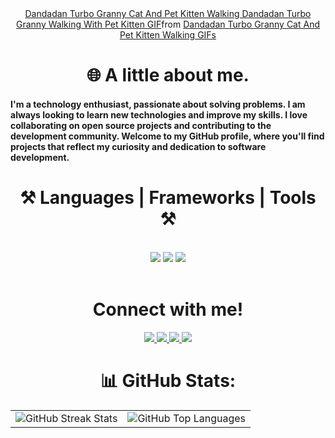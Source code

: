 <div align="center">
 <div class="tenor-gif-embed" data-postid="6486645270300003400" data-share-method="host" data-aspect-ratio="0.908333" data-width="100%"><a href="https://tenor.com/view/dandadan-turbo-granny-cat-and-pet-kitten-walking-dandadan-turbo-granny-walking-with-pet-kitten-dandadan-maneki-neko-turbo-granny-dandadan-dandadan-anime-gif-6486645270300003400">Dandadan Turbo Granny Cat And Pet Kitten Walking Dandadan Turbo Granny Walking With Pet Kitten GIF</a>from <a href="https://tenor.com/search/dandadan+turbo+granny+cat+and+pet+kitten+walking-gifs">Dandadan Turbo Granny Cat And Pet Kitten Walking GIFs</a></div> <script type="text/javascript" async src="https://tenor.com/embed.js"></script>
</div>

<h1 align="center"> 🌐 A little about me.</h1>

<h4>I'm a technology enthusiast, passionate about solving problems. I am always looking to learn new technologies and improve my skills. I love collaborating on open source projects and contributing to the development community. Welcome to my GitHub profile, where you'll find projects that reflect my curiosity and dedication to software development.</h4>

<h1 align="center">⚒️ Languages | Frameworks | Tools ⚒️</h1>
<br/>
<div align="center">
    <img src="https://skillicons.dev/icons?i=javascript,ts,nodejs" />
    <img src="https://skillicons.dev/icons?i=nextjs,vuejs,react,vite" />
    <img src="https://skillicons.dev/icons?i=postgres,docker,git,vscode" />
</div>

<br/>


<div align="center"> 
 <h1>Connect with me!</h1>
   <a href="https://wa.link/osr8cz">
   <img src="https://img.shields.io/badge/WhatsApp-25D366?style=for-the-badge&logo=whatsapp&logoColor=white" target="_blank" /> 
  </a>
  <a href="mailto:nielvitorba@gmai.com">
    <img src="https://img.shields.io/badge/Gmail-333333?style=for-the-badge&logo=gmail&logoColor=red" />
  </a>
  <a href="https://www.linkedin.com/in/nielassis" target="_blank">
    <img src="https://img.shields.io/badge/LinkedIn-0077B5?style=for-the-badge&logo=linkedin&logoColor=white" target="_blank" />
  </a>
  <a href="https://nielassis.netlify.app" target="_blank">
     <img src="https://img.shields.io/badge/Portfolio-FF5722?style=for-the-badge&logo=todoist&logoColor=white" target="_blank" /> 
  </a>
</div>

<div align="center">

  # 📊 GitHub Stats:

  <table>
    <tr>
      <td>
        <img src="https://github-readme-streak-stats.herokuapp.com/?user=nielassis&theme=dark&hide_border=false" alt="GitHub Streak Stats"/>
      </td>
      <td>
        <img src="https://github-readme-stats.vercel.app/api/top-langs/?username=nielassis&theme=dark&hide_border=false&include_all_commits=false&count_private=false&layout=compact" alt="GitHub Top Languages"/>
      </td>
    </tr>
  </table>
</div>


